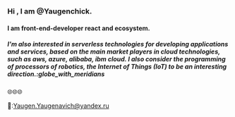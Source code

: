 ### Hi , I am @Yaugenchick.
#### I am front-end-developer react and ecosystem.
##### I'm also interested in serverless technologies for developing applications and services, based on the main market players in cloud technologies, such as aws, azure, alibaba, ibm cloud. I also consider the programming of processors of robotics, the Internet of Things (IoT) to be an interesting direction.:globe_with_meridians
:globe_with_meridians::globe_with_meridians::globe_with_meridians:

:email::Yaugen.Yaugenavich@yandex.ru
